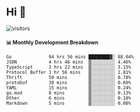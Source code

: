 # Hi 👋
 
![visitors](https://visitor-badge.glitch.me/badge?page_id=sorcererxw.sorcererx)

#### 📊 Monthly Development Breakdown

<!--START_SECTION:waka-->
```text
Go              94 hrs 56 mins ████████▓░ 88.64%
JSON            4 hrs 46 mins  ▒░░░░░░░░░ 4.46%
TypeScript      3 hrs 22 mins  ▒░░░░░░░░░ 3.15%
Protocol Buffer 1 hr 56 mins   ▒░░░░░░░░░ 1.81%
Thrift          50 mins        ▒░░░░░░░░░ 0.78%
protobuf        38 mins        ▒░░░░░░░░░ 0.60%
YAML            15 mins        ▒░░░░░░░░░ 0.24%
go.mod          8 mins         ▒░░░░░░░░░ 0.13%
Other           6 mins         ▒░░░░░░░░░ 0.10%
Markdown        5 mins         ▒░░░░░░░░░ 0.08%
```
<!--END_SECTION:waka-->
